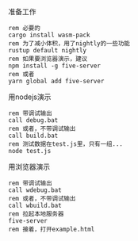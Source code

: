 准备工作

``` batchfile
rem 必要的
cargo install wasm-pack
rem 为了减小体积，用了nightly的一些功能
rustup default nightly
rem 如果要浏览器演示，建议
npm install -g five-server
rem 或者
yarn global add five-server
```

用nodejs演示
``` batchfile
rem 带调试输出
call debug.bat
rem 或者，不带调试输出
call build.bat
rem 测试数据在test.js里，只有一组...
node test.js
```

用浏览器演示
``` batchfile
rem 带调试输出
call wdebug.bat
rem 或者，不带调试输出
call wbuild.bat
rem 拉起本地服务器
five-server
rem 接着，打开example.html
```
